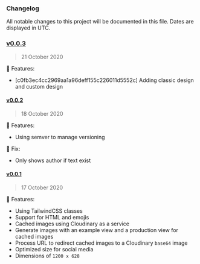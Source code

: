 ### Changelog

All notable changes to this project will be documented in this file. Dates are displayed in UTC.

### [v0.0.3](#!)

> 21 October 2020

🚀 Features:

- [c0fb3ec4cc2969aa1a96deff155c226011d5552c] Adding classic design and custom design

#### [v0.0.2](https://github.com/opengraphimg/generator/releases/tag/v0.0.2)

> 18 October 2020

🚀 Features:

- Using semver to manage versioning

🐛 Fix:

- Only shows author if text exist

#### [v0.0.1](https://github.com/opengraphimg/generator/releases/tag/v0.0.1)

> 17 October 2020

🚀 Features:

- Using TailwindCSS classes
- Support for HTML and emojis
- Cached images using Cloudinary as a service
- Generate images with an example view and a production view for cached images
- Process URL to redirect cached images to a Cloudinary `base64` image
- Optimized size for social media
- Dimensions of `1200 x 628`
